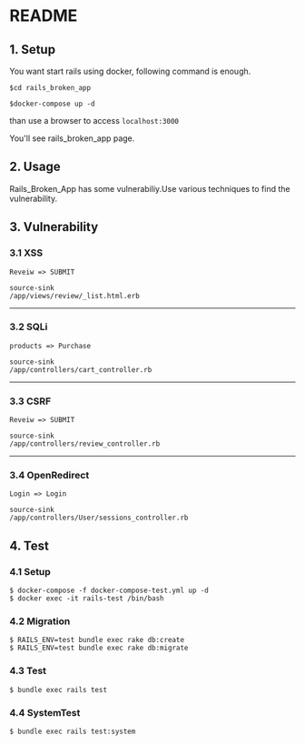 # README
## 1. Setup
You want start rails using docker, following  command is enough.

```
$cd rails_broken_app

$docker-compose up -d
```

than use a browser to access ``localhost:3000``

You'll see rails_broken_app page.

## 2. Usage
Rails_Broken_App has some vulnerabiliy.Use various techniques to find the vulnerability.

## 3. Vulnerability


### 3.1 XSS   
  
```
Reveiw => SUBMIT

source-sink
/app/views/review/_list.html.erb
```
---

### 3.2 SQLi  
```
products => Purchase

source-sink  
/app/controllers/cart_controller.rb
```
---

### 3.3 CSRF    
 ```
Reveiw => SUBMIT

source-sink  
/app/controllers/review_controller.rb
```
---

### 3.4 OpenRedirect  
```
Login => Login

source-sink  
/app/controllers/User/sessions_controller.rb
```

## 4. Test

### 4.1 Setup

```
$ docker-compose -f docker-compose-test.yml up -d
$ docker exec -it rails-test /bin/bash
```

### 4.2 Migration

```
$ RAILS_ENV=test bundle exec rake db:create
$ RAILS_ENV=test bundle exec rake db:migrate
```

### 4.3 Test

```
$ bundle exec rails test
```


### 4.4 SystemTest

```
$ bundle exec rails test:system
```
